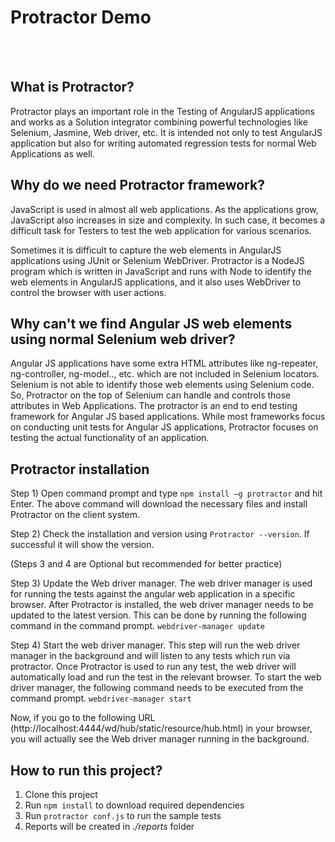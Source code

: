 # Protractor Demo
<br /> <br />

## What is Protractor?
Protractor plays an important role in the Testing of AngularJS applications and works as a Solution integrator combining powerful technologies like Selenium, Jasmine, Web driver, etc. 
It is intended not only to test AngularJS application but also for writing automated regression tests for normal Web Applications as well.
<br />

## Why do we need Protractor framework?
JavaScript is used in almost all web applications. As the applications grow, JavaScript also increases in size and complexity. In such case, it becomes a difficult task for Testers to test the web application for various scenarios.

Sometimes it is difficult to capture the web elements in AngularJS applications using JUnit or Selenium WebDriver.
Protractor is a NodeJS program which is written in JavaScript and runs with Node to identify the web elements in AngularJS applications, and it also uses WebDriver to control the browser with user actions.
<br />

## Why can't we find Angular JS web elements using normal Selenium web driver?
Angular JS applications have some extra HTML attributes like ng-repeater, ng-controller, ng-model.., etc. which are not included in Selenium locators. Selenium is not able to identify those web elements using Selenium code. So, Protractor on the top of Selenium can handle and controls those attributes in Web Applications.
The protractor is an end to end testing framework for Angular JS based applications. While most frameworks focus on conducting unit tests for Angular JS applications, Protractor focuses on testing the actual functionality of an application.
<br />

## Protractor installation
Step 1) Open command prompt and type `npm install –g protractor` and hit Enter.
The above command will download the necessary files and install Protractor on the client system.

Step 2) Check the installation and version using `Protractor --version`. If successful it will show the version.

(Steps 3 and 4 are Optional but recommended for better practice)

Step 3) Update the Web driver manager. The web driver manager is used for running the tests against the angular web application in a specific browser. After Protractor is installed, the web driver manager needs to be updated to the latest version. This can be done by running the following command in the command prompt.
`webdriver-manager update`

Step 4) Start the web driver manager. This step will run the web driver manager in the background and will listen to any tests which run via protractor.
Once Protractor is used to run any test, the web driver will automatically load and run the test in the relevant browser. To start the web driver manager, the following command needs to be executed from the command prompt.
`webdriver-manager start`

Now, if you go to the following URL (http://localhost:4444/wd/hub/static/resource/hub.html) in your browser, you will actually see the Web driver manager running in the background.
<br />

## How to run this project?
 1. Clone this project
 2. Run `npm install` to download required dependencies
 3. Run `protractor conf.js` to run the sample tests
 4. Reports will be created in *./reports* folder

